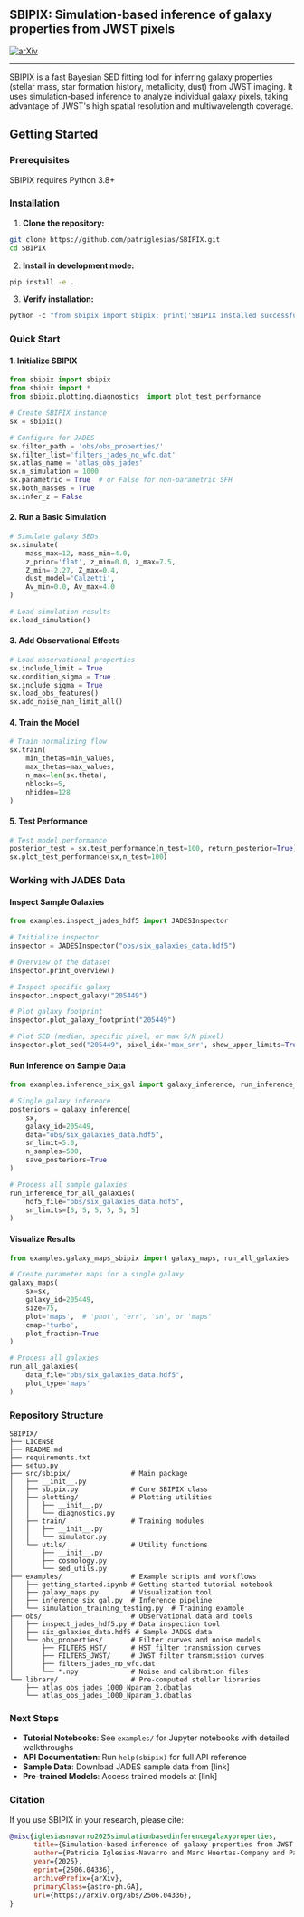 ## SBIPIX: Simulation-based inference of galaxy properties from JWST pixels

[![arXiv](https://img.shields.io/badge/arXiv-2203.07391-B31B1B.svg)](https://arxiv.org/abs/2506.04336)

---

SBIPIX is a fast Bayesian SED fitting tool for inferring galaxy properties (stellar mass, star formation history, metallicity, dust) from JWST imaging. It uses simulation-based inference to analyze individual galaxy pixels, taking advantage of JWST's high spatial resolution and multiwavelength coverage.

## Getting Started

### Prerequisites

SBIPIX requires Python 3.8+


### Installation

1. **Clone the repository:**
```bash
git clone https://github.com/patriglesias/SBIPIX.git
cd SBIPIX
```

2. **Install in development mode:**
```bash
pip install -e .
```

3. **Verify installation:**
```python
python -c "from sbipix import sbipix; print('SBIPIX installed successfully!')"
```

### Quick Start

#### 1. Initialize SBIPIX
```python
from sbipix import sbipix
from sbipix import *
from sbipix.plotting.diagnostics  import plot_test_performance

# Create SBIPIX instance
sx = sbipix()

# Configure for JADES
sx.filter_path = 'obs/obs_properties/'
sx.filter_list='filters_jades_no_wfc.dat'
sx.atlas_name = 'atlas_obs_jades'
sx.n_simulation = 1000
sx.parametric = True  # or False for non-parametric SFH
sx.both_masses = True
sx.infer_z = False
```

#### 2. Run a Basic Simulation
```python
# Simulate galaxy SEDs
sx.simulate(
    mass_max=12, mass_min=4.0,
    z_prior='flat', z_min=0.0, z_max=7.5,
    Z_min=-2.27, Z_max=0.4,
    dust_model='Calzetti',
    Av_min=0.0, Av_max=4.0
)

# Load simulation results
sx.load_simulation()
```

#### 3. Add Observational Effects
```python
# Load observational properties
sx.include_limit = True
sx.condition_sigma = True
sx.include_sigma = True
sx.load_obs_features()
sx.add_noise_nan_limit_all()
```

#### 4. Train the Model
```python
# Train normalizing flow
sx.train(
    min_thetas=min_values,
    max_thetas=max_values,
    n_max=len(sx.theta),
    nblocks=5,
    nhidden=128
)
```

#### 5. Test Performance
```python
# Test model performance
posterior_test = sx.test_performance(n_test=100, return_posterior=True)
sx.plot_test_performance(sx,n_test=100)

```

### Working with JADES Data

#### Inspect Sample Galaxies
```python
from examples.inspect_jades_hdf5 import JADESInspector

# Initialize inspector
inspector = JADESInspector("obs/six_galaxies_data.hdf5")

# Overview of the dataset
inspector.print_overview()

# Inspect specific galaxy
inspector.inspect_galaxy("205449")

# Plot galaxy footprint
inspector.plot_galaxy_footprint("205449")

# Plot SED (median, specific pixel, or max S/N pixel)
inspector.plot_sed("205449", pixel_idx='max_snr', show_upper_limits=True)
```

#### Run Inference on Sample Data
```python
from examples.inference_six_gal import galaxy_inference, run_inference_for_all_galaxies

# Single galaxy inference
posteriors = galaxy_inference(
    sx, 
    galaxy_id=205449,
    data="obs/six_galaxies_data.hdf5",
    sn_limit=5.0,
    n_samples=500,
    save_posteriors=True
)

# Process all sample galaxies
run_inference_for_all_galaxies(
    hdf5_file="obs/six_galaxies_data.hdf5",
    sn_limits=[5, 5, 5, 5, 5, 5]
)
```

#### Visualize Results
```python
from examples.galaxy_maps_sbipix import galaxy_maps, run_all_galaxies

# Create parameter maps for a single galaxy
galaxy_maps(
    sx=sx,
    galaxy_id=205449,
    size=75,
    plot='maps',  # 'phot', 'err', 'sn', or 'maps'
    cmap='turbo',
    plot_fraction=True
)

# Process all galaxies
run_all_galaxies(
    data_file="obs/six_galaxies_data.hdf5",
    plot_type='maps'
)
```

### Repository Structure

```
SBIPIX/
├── LICENSE
├── README.md
├── requirements.txt
├── setup.py
├── src/sbipix/               # Main package
│   ├── __init__.py       
│   ├── sbipix.py             # Core SBIPIX class
│   ├── plotting/             # Plotting utilities
│   │   ├── __init__.py
│   │   └── diagnostics.py
│   ├── train/                # Training modules
│   │   ├── __init__.py
│   │   └── simulator.py
│   └── utils/                # Utility functions
│       ├── __init__.py
│       ├── cosmology.py
│       └── sed_utils.py
├── examples/                 # Example scripts and workflows
│   ├── getting_started.ipynb # Getting started tutorial notebook
│   ├── galaxy_maps.py        # Visualization tool
│   ├── inference_six_gal.py  # Inference pipeline
│   └── simulation_training_testing.py  # Training example
├── obs/                      # Observational data and tools
│   ├── inspect_jades_hdf5.py # Data inspection tool
│   ├── six_galaxies_data.hdf5 # Sample JADES data
│   └── obs_properties/       # Filter curves and noise models
│       ├── FILTERS_HST/      # HST filter transmission curves
│       ├── FILTERS_JWST/     # JWST filter transmission curves
│       ├── filters_jades_no_wfc.dat
│       └── *.npy             # Noise and calibration files
└── library/                  # Pre-computed stellar libraries
    ├── atlas_obs_jades_1000_Nparam_2.dbatlas
    └── atlas_obs_jades_1000_Nparam_3.dbatlas
```

### Next Steps

- **Tutorial Notebooks**: See `examples/` for Jupyter notebooks with detailed walkthroughs
- **API Documentation**: Run `help(sbipix)` for full API reference  
- **Sample Data**: Download JADES sample data from [link]
- **Pre-trained Models**: Access trained models at [link]

### Citation

If you use SBIPIX in your research, please cite:
```bibtex
@misc{iglesiasnavarro2025simulationbasedinferencegalaxyproperties,
      title={Simulation-based inference of galaxy properties from JWST pixels}, 
      author={Patricia Iglesias-Navarro and Marc Huertas-Company and Pablo Pérez-González and Johan H. Knapen and ChangHoon Hahn and Anton M. Koekemoer and Steven L. Finkelstein and Natalia Villanueva and Andrés Asensio Ramos},
      year={2025},
      eprint={2506.04336},
      archivePrefix={arXiv},
      primaryClass={astro-ph.GA},
      url={https://arxiv.org/abs/2506.04336}, 
}
```